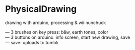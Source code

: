 PhysicalDrawing
===============

drawing with arduino, processing & wii nunchuck

— 3 brushes on key press: b&w, earth tones, color <br>
— 3 buttons on arduino: info screen, start new drawing, save <br>
— save: uploads to tumblr
